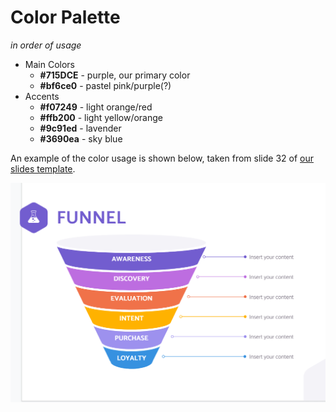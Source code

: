 # Color Palette
*in order of usage*

- Main Colors
  - **#715DCE** - purple, our primary color
  - **#bf6ce0** - pastel pink/purple(?)
- Accents
  - **#f07249** - light orange/red
  - **#ffb200** - light yellow/orange
  - **#9c91ed** - lavender
  - **#3690ea** - sky blue

An example of the color usage is shown below, taken from slide 32 of [our slides template](slides.md).

![colors example](colors_example.png)
